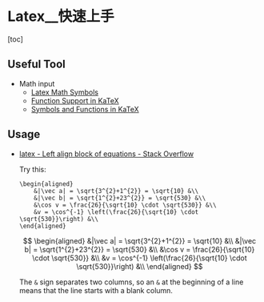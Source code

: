 # Latex__快速上手

[toc]
<!-- toc --> 


## Useful Tool
* Math input
    * [Latex Math Symbols](http://web.ift.uib.no/Teori/KURS/WRK/TeX/symALL.html)
    * [Function Support in KaTeX](https://khan.github.io/KaTeX/function-support.html)
    * [Symbols and Functions in KaTeX](https://utensil-site.github.io/available-in-katex/)

## Usage

- [latex - Left align block of equations - Stack Overflow](https://stackoverflow.com/questions/2632628/left-align-block-of-equations)

    Try this:

    ```latex=
    \begin{aligned}
        &|\vec a| = \sqrt{3^{2}+1^{2}} = \sqrt{10} &\\
        &|\vec b| = \sqrt{1^{2}+23^{2}} = \sqrt{530} &\\ 
        &\cos v = \frac{26}{\sqrt{10} \cdot \sqrt{530}} &\\
        &v = \cos^{-1} \left(\frac{26}{\sqrt{10} \cdot \sqrt{530}}\right) &\\
    \end{aligned}

    ```
    
    $$
    \begin{aligned}
        &|\vec a| = \sqrt{3^{2}+1^{2}} = \sqrt{10} &\\
        &|\vec b| = \sqrt{1^{2}+23^{2}} = \sqrt{530} &\\ 
        &\cos v = \frac{26}{\sqrt{10} \cdot \sqrt{530}} &\\
        &v = \cos^{-1} \left(\frac{26}{\sqrt{10} \cdot \sqrt{530}}\right) &\\
    \end{aligned}
    $$

    The `&` sign separates two columns, so an `&` at the beginning of a line means that the line starts with a blank column.
